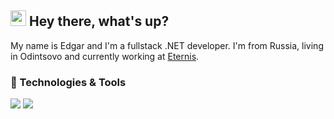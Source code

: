 ## <img src="https://github.com/hoop3r/hoop3r/blob/e6649c6c8e21de32c7175ec8ac33db3fa3d23087/wave.gif" width="25px"> Hey there, what's up?

My name is Edgar and I'm a fullstack .NET developer. I'm from Russia, living in Odintsovo and currently working at [Eternis](https://www.eternis.ru/).

### 🔧 Technologies & Tools

![](https://img.shields.io/badge/.NET-SQL-blue)
![](https://img.shields.io/badge/Figma-Photoshop-blue)
